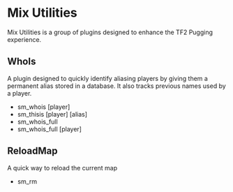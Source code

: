 # Mix Utilities

Mix Utilities is a group of plugins designed to enhance the TF2 Pugging experience.

## WhoIs

A plugin designed to quickly identify aliasing players by giving them a permanent alias stored in a database. It also tracks previous names used by a player.

- sm_whois [player]
- sm_thisis [player] [alias]
- sm_whois_full
- sm_whois_full [player]

## ReloadMap

A quick way to reload the current map

- sm_rm
